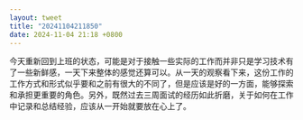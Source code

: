 ```yaml
---
layout: tweet
title: "20241104211850"
date: 2024-11-04 21:18 +0800
---
```


今天重新回到上班的状态，可能是对于接触一些实际的工作而并非只是学习技术有了一些新鲜感，一天下来整体的感觉还算可以。从一天的观察看下来，这份工作的工作方式和形式似乎要和之前有很大的不同了，但是应该是好的一方面，能够探索和承担更重要的角色。另外，既然过去三周面试的经历如此折磨，关于如何在工作中记录和总结经验，应该从一开始就要放在心上了。
